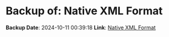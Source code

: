 # Backup of: Native XML Format

**Backup Date**: 2024-10-11 00:39:18
**Link**: [Native XML Format](https://przemienniki.net/export/rxf.xml)
